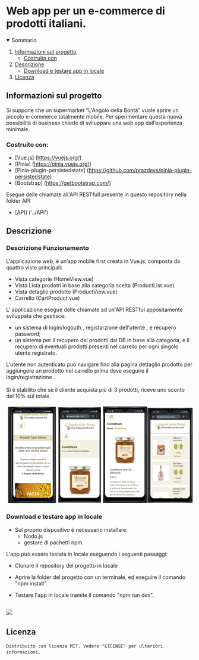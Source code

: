 <h1 algin="center">Web app per un e-commerce di prodotti italiani.</h1>

<details open="open">
  <summary>Sommario</summary>
  <ol>
    <li>
      <a href="#informazioni-sul-progetto">Informazioni sul progetto</a>
      <ul>
        <li><a href="#costruito-con">Costruito con</a></li>
      </ul>
    </li>
   <li><a href="#descrizione">Descrizione</a>
     <ul>
        <li><a href="#Download-e-testare-app-in-locale">Download e testare app in locale</a></li>
      </ul>
    </li>
   <li><a href="#licenza">Licenza</a></li>
  <ol>
</details>

<!-- Informazioni sul progetto-->

## Informazioni sul progetto

Si suppone che un supermarket "L'Angolo della Bontà"  vuole aprire un piccolo e-commerce totalmente mobile. Per sperimentare questa nuova possibilità di business chiede di sviluppare una  web app dall’esperienza minimale.

#### <h3>Costruito con:</h3>

- [Vue.js] (https://vuejs.org/)
- [Pinia] (https://pinia.vuejs.org/)
- [Pinia-plugin-persistedstate] (https://github.com/prazdevs/pinia-plugin-persistedstate)
- [Bootstrap] (https://getbootstrap.com/)

Esegue delle chiamate all'API RESTfull presente in questo repository nella folder API
- [API] ('../API')

<!--Descrizione-->

## Descrizione

### Descrizione Funzionamento

L’applicazione web, è un’app mobile first creata in Vue.js, composta da quattro viste principali:

 - Vista categorie  (HomeView.vue)
 - Vista Lista prodotti in base alla categoria scelta (ProductList.vue)
 - Vista detaglio prodotto (ProductView.vue)
 - Carrello (CartProduct.vue)

L' applicazione esegue delle chiamate ad un'API RESTful appositamente sviluppata che gestisce:
 -  un sistema di login/logouth , registarzione dell'utente , e recupero password;
 - un sistema per il recupero dei prodotti dal DB in base alla categoria, e il recupero di eventuali prodotti presenti nel carrello per ogni singolo utente registrato.

L'utente non autenticato puo navigare fino alla pagina dettaglio prodotto per aggiungere un prodotto nel carrello prima deve eseguire il  login/registrazione .
</br>
</br>
Si è stabilito che sè il cliente acquista più di 3 prodotti, riceve uno sconto del 10% sul totale.
</br>
</br>
![](../IMG_README/imgdescr.png) 

### Download e testare app in locale

- Sul proprio dispositivo è necessario installare: 
   - Nodo.js
   - gestore di pachetti npm. 

L'app può essere testata in locale eseguendo i seguenti passaggi:

- Clonare il repository del progetto in locale 

- Aprire la folder del progetto con un terminale, ed eseguire il comando "npm install".

- Testare l'app in locale tramite il comando "npm run dev".
##
![](/src/assets/img/run.png)

## Licenza

    Distribuito con licenza MIT. Vedere "LICENSE" per ulteriori informazioni.

